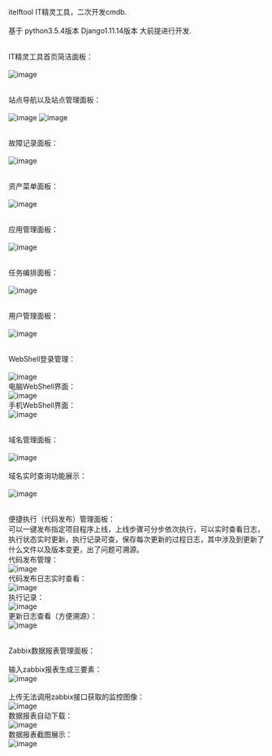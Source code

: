 ﻿
itelftool IT精灵工具，二次开发cmdb.
<br/><br/>
基于 python3.5.4版本 Django1.11.14版本 大前提进行开发.
<br/><br/>

IT精灵工具首页简洁面板：<br/><br/>
![image](https://github.com/420521738/itelftool/blob/master/screenshots/Dashboard.png)
<br/><br/>

站点导航以及站点管理面板：<br/><br/>
![image](https://github.com/420521738/itelftool/blob/master/screenshots/WebsiteNavi.png)
![image](https://github.com/420521738/itelftool/blob/master/screenshots/WebsiteManagement.png)
<br/><br/>

故障记录面板：<br/><br/>
![image](https://github.com/420521738/itelftool/blob/master/screenshots/BrokenRecord.png)
<br/><br/>

资产菜单面板：<br/><br/>
![image](https://github.com/420521738/itelftool/blob/master/screenshots/AssetsList.png)
<br/><br/>

应用管理面板：<br/><br/>
![image](https://github.com/420521738/itelftool/blob/master/screenshots/AppManagement.png)
<br/><br/>

任务编排面板：<br/><br/>
![image](https://github.com/420521738/itelftool/blob/master/screenshots/TaskSche.png)
<br/><br/>

用户管理面板：<br/><br/>
![image](https://github.com/420521738/itelftool/blob/master/screenshots/UserManagement.png)
<br/><br/>

WebShell登录管理：<br/><br/>
![image](https://github.com/420521738/itelftool/blob/master/screenshots/LoginManagement.png)
<br/>电脑WebShell界面：<br/>
![image](https://github.com/420521738/itelftool/blob/master/screenshots/PcWebshell.png)
<br/>手机WebShell界面：<br/>
![image](https://github.com/420521738/itelftool/blob/master/screenshots/PhoneWebshell.png)
<br/><br/>

域名管理面板：<br/><br/>
![image](https://github.com/420521738/itelftool/blob/master/screenshots/DomainManagement.png)
<br/><br/>
域名实时查询功能展示：<br/><br/>
![image](https://github.com/420521738/itelftool/blob/master/screenshots/DomainSearchResult.png)
<br/><br/>

便捷执行（代码发布）管理面板：<br/>
可以一键发布指定项目程序上线，上线步骤可分步依次执行，可以实时查看日志，执行状态实时更新，执行记录可查，保存每次更新的过程日志，其中涉及到更新了什么文件以及版本变更，出了问题可溯源。
<br/>代码发布管理：<br/>
![image](https://github.com/420521738/itelftool/blob/master/screenshots/coderelease.png)
<br/>代码发布日志实时查看：<br/>
![image](https://github.com/420521738/itelftool/blob/master/screenshots/coderelease_log.png)
<br/>执行记录：<br/>
![image](https://github.com/420521738/itelftool/blob/master/screenshots/cod_excute_record.png)
<br/>更新日志查看（方便溯源）：<br/>
![image](https://github.com/420521738/itelftool/blob/master/screenshots/coderelease_logdetail.png)
<br/><br/>


Zabbix数据报表管理面板：<br/>
<br/>输入zabbix报表生成三要素：<br/>
![image](https://github.com/420521738/itelftool/blob/master/screenshots/ZabbixInputInfo.png.png)
<br/>
<br/>上传无法调用zabbix接口获取的监控图像：<br/>
![image](https://github.com/420521738/itelftool/blob/master/screenshots/ZabbixReportUpload.png)
<br/>数据报表自动下载：<br/>
![image](https://github.com/420521738/itelftool/blob/master/screenshots/ZabbixReportDownload.png)
<br/>数据报表截图展示：<br/>
![image](https://github.com/420521738/itelftool/blob/master/screenshots/ZabbixReportExample.png)
<br/><br/>

